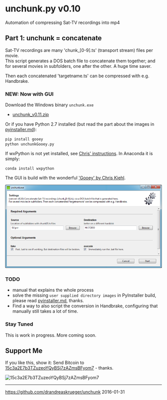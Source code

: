 # unchunk.py  **v0.10**
Automation of compressing Sat-TV recordings into mp4

## Part 1: unchunk = concatenate
 
Sat-TV recordings are many 'chunk_[0-9].ts' (transport stream) files per movie.  
This script generates a DOS batch file to concatenate them together; and for several movies in subfolders, one after the other. A huge time saver.  

Then each concatenated 'targetname.ts' can be compressed with e.g. Handbrake.

### NEW: Now with GUI
Download the Windows binary ``unchunk.exe``

* [unchunk_v0.11.zip](releases/unchunk_v0.11.zip)

Or if you have Python 2.7 installed (but read the part about the images in [pyinstaller.md](pyinstaller.md)):

    pip install gooey
    python unchunkGooey.py 

If wxPython is not yet installed, see [Chris' instructions](https://github.com/chriskiehl/Gooey#installation-instructions). In Anaconda it is simply:

    conda install wxpython

The GUI is build with the wonderful ['Gooey' by Chris Kiehl](https://github.com/chriskiehl/Gooey).

![screenshot](images/screenshot_unchunkGooey_v0.10.png)

### TODO
* manual that explains the whole process
* solve the missing ``user supplied directory images`` in PyInstaller build, please read [pyinstaller.md](pyinstaller.md), thanks.
* Find a way to also script the conversion in Handbrake, configuring that manually still takes a lot of time. 
  
### Stay Tuned
This is work in progress. More coming soon.

## Support Me

If you like this, show it: Send Bitcoin to [15c3a2E7b3TZuzeoYQyBSj7zAZmsBFyom7](http://blockr.io/address/info/15c3a2E7b3TZuzeoYQyBSj7zAZmsBFyom7) - thanks.

![15c3a2E7b3TZuzeoYQyBSj7zAZmsBFyom7](http://blockr.io/api/v1/address/Qr/15c3a2E7b3TZuzeoYQyBSj7zAZmsBFyom7)  

---
https://github.com/drandreaskrueger/unchunk 2016-01-31
